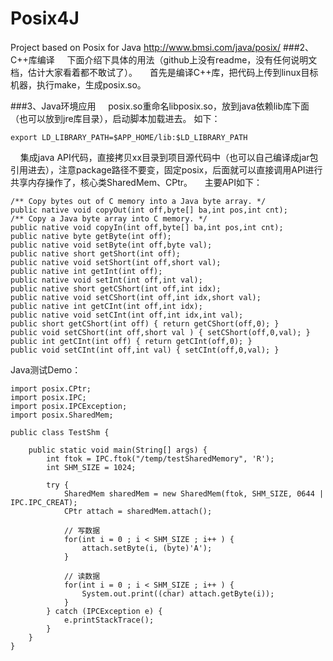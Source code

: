 # Posix4J
Project based on Posix for Java http://www.bmsi.com/java/posix/
###2、C++库编译
&nbsp;&nbsp;&nbsp;&nbsp;下面介绍下具体的用法（github上没有readme，没有任何说明文档，估计大家看着都不敢试了）。
&nbsp;&nbsp;&nbsp;&nbsp;首先是编译C++库，把代码上传到linux目标机器，执行make，生成posix.so。

###3、Java环境应用
&nbsp;&nbsp;&nbsp;&nbsp;posix.so重命名libposix.so，放到java依赖lib库下面（也可以放到jre库目录），启动脚本加载进去。
如下：
```
export LD_LIBRARY_PATH=$APP_HOME/lib:$LD_LIBRARY_PATH
```
&nbsp;&nbsp;&nbsp;&nbsp;集成java API代码，直接拷贝xx目录到项目源代码中（也可以自己编译成jar包引用进去），注意package路径不要变，固定posix，后面就可以直接调用API进行共享内存操作了，核心类SharedMem、CPtr。
&nbsp;&nbsp;&nbsp;&nbsp;主要API如下：
```
/** Copy bytes out of C memory into a Java byte array. */
public native void copyOut(int off,byte[] ba,int pos,int cnt);
/** Copy a Java byte array into C memory. */
public native void copyIn(int off,byte[] ba,int pos,int cnt);
public native byte getByte(int off);
public native void setByte(int off,byte val);
public native short getShort(int off);
public native void setShort(int off,short val);
public native int getInt(int off);
public native void setInt(int off,int val);
public native short getCShort(int off,int idx);
public native void setCShort(int off,int idx,short val);
public native int getCInt(int off,int idx);
public native void setCInt(int off,int idx,int val);
public short getCShort(int off) { return getCShort(off,0); }
public void setCShort(int off,short val ) { setCShort(off,0,val); }
public int getCInt(int off) { return getCInt(off,0); }
public void setCInt(int off,int val) { setCInt(off,0,val); }
```

Java测试Demo：
```
import posix.CPtr;
import posix.IPC;
import posix.IPCException;
import posix.SharedMem;

public class TestShm {

    public static void main(String[] args) {
        int ftok = IPC.ftok("/temp/testSharedMemory", 'R');
        int SHM_SIZE = 1024;

        try {
            SharedMem sharedMem = new SharedMem(ftok, SHM_SIZE, 0644 | IPC.IPC_CREAT);
            CPtr attach = sharedMem.attach();

            // 写数据
            for(int i = 0 ; i < SHM_SIZE ; i++ ) {
                attach.setByte(i, (byte)'A');
            }

            // 读数据
            for(int i = 0 ; i < SHM_SIZE ; i++ ) {
                System.out.print((char) attach.getByte(i));
            }
        } catch (IPCException e) {
            e.printStackTrace();
        }
    }
}
```
